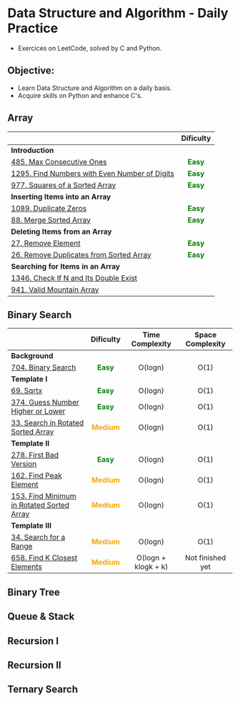 # Data Structure and Algorithm - Daily Practice
- Exercices on LeetCode, solved by C and Python.
## Objective:
- Learn Data Structure and Algorithm on a daily basis.
- Acquire skills on Python and enhance C's.
## Array
||Dificulty|
|:-|:-:|
|**Introduction**|
|[485.  Max Consecutive Ones](https://github.com/thi-nguy/Data-structure-Algorithm-Daily-Practice/tree/main/Array/485_Max_Consecutive_Ones)|**<span style="color:green">Easy</span>**|
|[1295. Find Numbers with Even Number of Digits](https://github.com/thi-nguy/Data-structure-Algorithm-Daily-Practice/tree/main/Array/1295_Find_number_with_even_number_of_digits)|**<span style="color:green">Easy</span>**|
|[977.  Squares of a Sorted Array](https://github.com/thi-nguy/Data-structure-Algorithm-Daily-Practice/tree/main/Array/977_squares_of_a_sorted_array)|**<span style="color:green">Easy</span>**|
|**Inserting Items into an Array**|
|[1089. Duplicate Zeros](https://github.com/thi-nguy/Data-structure-Algorithm-Daily-Practice/tree/main/Array/1089_Duplicate_Zeros)|**<span style="color:green">Easy</span>**|
|[88. Merge Sorted Array](https://github.com/thi-nguy/Data-structure-Algorithm-Daily-Practice/tree/main/Array/88_Merge_sorted_array)|**<span style="color:green">Easy</span>**|
|**Deleting Items from an Array**|
|[27. Remove Element](https://github.com/thi-nguy/Data-structure-Algorithm-Daily-Practice/tree/main/Array/27_Remove_element)|**<span style="color:green">Easy</span>**|
|[26. Remove Duplicates from Sorted Array](https://github.com/thi-nguy/Data-structure-Algorithm-Daily-Practice/tree/main/Array/26_Remove_Duplicates_from_Sorted_Array)|**<span style="color:green">Easy</span>**|
|**Searching for Items in an Array**|  
|[1346. Check If N and Its Double Exist](https://github.com/thi-nguy/Data-structure-Algorithm-Daily-Practice/tree/main/Array/1346_Check_If_N_and_Its_Double_Exist)||
|[941. Valid Mountain Array]()||

## Binary Search
||Dificulty|Time Complexity|Space Complexity|
|:-|:-:|:-:|:-:|
|**Background**|
|[704. Binary Search](https://github.com/thi-nguy/Data-structure-Algorithm-Daily-Practice/tree/main/Binary_Search/704_Binary_Search)|**<span style="color:green">Easy</span>**|O(logn)|O(1)|
|**Template I**|
|[69. Sqrtx](https://github.com/thi-nguy/Data-structure-Algorithm-Daily-Practice/tree/main/Binary_Search/69_Sqrtx)|**<span style="color:green">Easy</span>**|O(logn)|O(1)|
|[374. Guess Number Higher or Lower](https://github.com/thi-nguy/Data-structure-Algorithm-Daily-Practice/tree/main/Binary_Search/374_Guess_Number_Higher_or_Lower)|**<span style="color:green">Easy</span>**|O(logn)|O(1)|
|[33. Search in Rotated Sorted Array](https://github.com/thi-nguy/Data-structure-Algorithm-Daily-Practice/tree/main/Binary_Search/33_Search_in_Rotated_Sorted_Array)|**<span style="color:orange">Medium</span>**|O(logn)|O(1)|
|**Template II**|
|[278. First Bad Version](https://github.com/thi-nguy/Data-structure-Algorithm-Daily-Practice/tree/main/Binary_Search/278_First_Bad_Version)|**<span style="color:green">Easy</span>**|O(logn)|O(1)|
|[162. Find Peak Element](https://github.com/thi-nguy/Data-structure-Algorithm-Daily-Practice/tree/main/Binary_Search/162_Find_Peak_Element)|**<span style="color:orange">Medium</span>**|O(logn)|O(1)|
|[153. Find Minimum in Rotated Sorted Array](https://github.com/thi-nguy/Data-structure-Algorithm-Daily-Practice/tree/main/Binary_Search/153_Find_min_Rotated_Sorted_Array)|**<span style="color:orange">Medium</span>**|O(logn)|O(1)|
|**Template III**|
|[34. Search for a Range](https://github.com/thi-nguy/Data-structure-Algorithm-Daily-Practice/tree/main/Binary_Search/34_Search_for_a_range)|**<span style="color:orange">Medium</span>**|O(logn)|O(1)|
|[658. Find K Closest Elements]()|**<span style="color:orange">Medium</span>**|O(logn + klogk + k)|Not finished yet|  

## Binary Tree
## Queue & Stack
## Recursion I
## Recursion II
## Ternary Search



